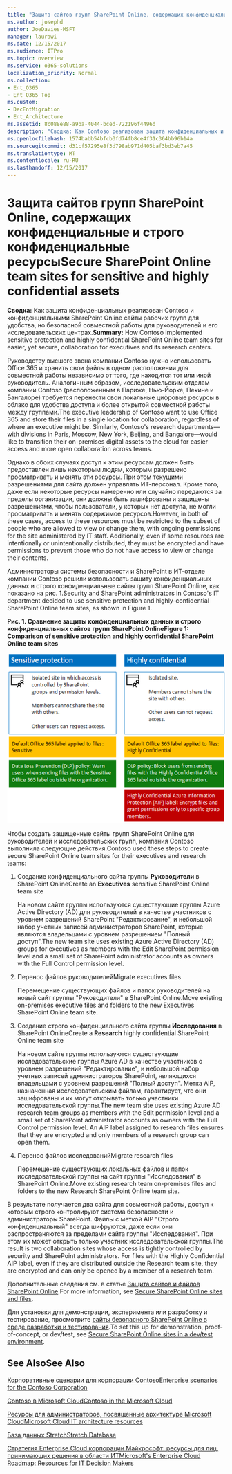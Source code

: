 ```yaml
---
title: "Защита сайтов групп SharePoint Online, содержащих конфиденциальные и строго конфиденциальные ресурсы"
ms.author: josephd
author: JoeDavies-MSFT
manager: laurawi
ms.date: 12/15/2017
ms.audience: ITPro
ms.topic: overview
ms.service: o365-solutions
localization_priority: Normal
ms.collection:
- Ent_O365
- Ent_O365_Top
ms.custom:
- DecEntMigration
- Ent_Architecture
ms.assetid: 8c088e88-a9ba-4044-bced-722196f4496d
description: "Сводка: Как Contoso реализован защита конфиденциальных и конфиденциальными SharePoint Online сайты рабочих групп для более простой, пока безопасной совместной работы для руководителей и его справочных материалов центры."
ms.openlocfilehash: 1574babb54bfcb3fd74fb8ce4f31c364bb96b14a
ms.sourcegitcommit: d31cf57295e8f3d798ab971d405baf3bd3eb7a45
ms.translationtype: MT
ms.contentlocale: ru-RU
ms.lasthandoff: 12/15/2017
---
```

# <a name="secure-sharepoint-online-team-sites-for-sensitive-and-highly-confidential-assets"></a><span data-ttu-id="f67d1-103">Защита сайтов групп SharePoint Online, содержащих конфиденциальные и строго конфиденциальные ресурсы</span><span class="sxs-lookup"><span data-stu-id="f67d1-103">Secure SharePoint Online team sites for sensitive and highly confidential assets</span></span>

 <span data-ttu-id="f67d1-104">**Сводка:** Как защита конфиденциальных реализован Contoso и конфиденциальными SharePoint Online сайты рабочих групп для удобства, но безопасной совместной работы для руководителей и его исследовательских центрах.</span><span class="sxs-lookup"><span data-stu-id="f67d1-104">**Summary:** How Contoso implemented sensitive protection and highly confidential SharePoint Online team sites for easier, yet secure, collaboration for executives and its research centers.</span></span>
  
<span data-ttu-id="f67d1-p101">Руководству высшего звена компании Contoso нужно использовать Office 365 и хранить свои файлы в одном расположении для совместной работы независимо от того, где находится тот или иной руководитель. Аналогичным образом, исследовательским отделам компании Contoso (расположенным в Париже, Нью-Йорке, Пекине и Бангалоре) требуется перенести свои локальные цифровые ресурсы в облако для удобства доступа и более открытой совместной работы между группами.</span><span class="sxs-lookup"><span data-stu-id="f67d1-p101">The executive leadership of Contoso want to use Office 365 and store their files in a single location for collaboration, regardless of where an executive might be. Similarly, Contoso's research departments—with divisions in Paris, Moscow, New York, Beijing, and Bangalore—would like to transition their on-premises digital assets to the cloud for easier access and more open collaboration across teams.</span></span>
  
<span data-ttu-id="f67d1-p102">Однако в обоих случаях доступ к этим ресурсам должен быть предоставлен лишь некоторым людям, которым разрешено просматривать и менять эти ресурсы. При этом текущими разрешениями для сайта должен управлять ИТ-персонал. Кроме того, даже если некоторые ресурсы намеренно или случайно передаются за пределы организации, они должны быть зашифрованы и защищены разрешениями, чтобы пользователи, у которых нет доступа, не могли просматривать и менять содержимое ресурсов.</span><span class="sxs-lookup"><span data-stu-id="f67d1-p102">However, in both of these cases, access to these resources must be restricted to the subset of people who are allowed to view or change them, with ongoing permissions for the site administered by IT staff. Additionally, even if some resources are intentionally or unintentionally distributed, they must be encrypted and have permissions to prevent those who do not have access to view or change their contents.</span></span>
  
<span data-ttu-id="f67d1-109">Администраторы системы безопасности и SharePoint в ИТ-отделе компании Contoso решили использовать защиту конфиденциальных данных и строго конфиденциальные сайты групп SharePoint Online, как показано на рис. 1.</span><span class="sxs-lookup"><span data-stu-id="f67d1-109">Security and SharePoint administrators in Contoso's IT department decided to use sensitive protection and highly-confidential SharePoint Online team sites, as shown in Figure 1.</span></span>
  
<span data-ttu-id="f67d1-110">**Рис. 1. Сравнение защиты конфиденциальных данных и строго конфиденциальных сайтов групп SharePoint Online**</span><span class="sxs-lookup"><span data-stu-id="f67d1-110">**Figure 1: Comparison of sensitive protection and highly confidential SharePoint Online team sites**</span></span>

![Защита конфиденциальных данных и строго конфиденциальные сайты групп SharePoint Online](images/Contoso_Poster/SP_Solution.png)
  
<span data-ttu-id="f67d1-112">Чтобы создать защищенные сайты групп SharePoint Online для руководителей и исследовательских групп, компания Contoso выполнила следующие действия:</span><span class="sxs-lookup"><span data-stu-id="f67d1-112">Contoso used these steps to create secure SharePoint Online team sites for their executives and research teams:</span></span>
  
1. <span data-ttu-id="f67d1-113">Создание конфиденциального сайта группы **Руководители** в SharePoint Online</span><span class="sxs-lookup"><span data-stu-id="f67d1-113">Create an **Executives** sensitive SharePoint Online team site</span></span>
    
    <span data-ttu-id="f67d1-114">На новом сайте группы используются существующие группы Azure Active Directory (AD) для руководителей в качестве участников с уровнем разрешений SharePoint "Редактирование", и небольшой набор учетных записей администраторов SharePoint, которые являются владельцами с уровнем разрешением "Полный доступ".</span><span class="sxs-lookup"><span data-stu-id="f67d1-114">The new team site uses existing Azure Active Directory (AD) groups for executives as members with the Edit SharePoint permission level and a small set of SharePoint administrator accounts as owners with the Full Control permission level.</span></span>
    
2. <span data-ttu-id="f67d1-115">Перенос файлов руководителей</span><span class="sxs-lookup"><span data-stu-id="f67d1-115">Migrate executives files</span></span>
    
    <span data-ttu-id="f67d1-116">Перемещение существующих файлов и папок руководителей на новый сайт группы "Руководители" в SharePoint Online.</span><span class="sxs-lookup"><span data-stu-id="f67d1-116">Move existing on-premises executive files and folders to the new Executives SharePoint Online team site.</span></span>
    
3. <span data-ttu-id="f67d1-117">Создание строго конфиденциального сайта группы **Исследования** в SharePoint Online</span><span class="sxs-lookup"><span data-stu-id="f67d1-117">Create a **Research** highly confidential SharePoint Online team site</span></span>
    
    <span data-ttu-id="f67d1-p103">На новом сайте группы используются существующие исследовательские группы Azure AD в качестве участников с уровнем разрешений "Редактирование", и небольшой набор учетных записей администраторов SharePoint, являющихся владельцами с уровнем разрешений "Полный доступ". Метка AIP, назначенная исследовательским файлам, гарантирует, что они зашифрованы и их могут открывать только участники исследовательской группы.</span><span class="sxs-lookup"><span data-stu-id="f67d1-p103">The new team site uses existing Azure AD research team groups as members with the Edit permission level and a small set of SharePoint administrator accounts as owners with the Full Control permission level. An AIP label assigned to research files ensures that they are encrypted and only members of a research group can open them.</span></span>
    
4. <span data-ttu-id="f67d1-120">Перенос файлов исследований</span><span class="sxs-lookup"><span data-stu-id="f67d1-120">Migrate research files</span></span>
    
    <span data-ttu-id="f67d1-121">Перемещение существующих локальных файлов и папок исследовательской группы на сайт группы "Исследования" в SharePoint Online.</span><span class="sxs-lookup"><span data-stu-id="f67d1-121">Move existing research team on-premises files and folders to the new Research SharePoint Online team site.</span></span>
    
<span data-ttu-id="f67d1-p104">В результате получается два сайта для совместной работы, доступ к которым строго контролируют система безопасности и администраторы SharePoint. Файлы с меткой AIP "Строго конфиденциальный" всегда шифруются, даже если они распространяются за пределами сайта группы "Исследования". При этом их может открыть только участник исследовательской группы.</span><span class="sxs-lookup"><span data-stu-id="f67d1-p104">The result is two collaboration sites whose access is tightly controlled by security and SharePoint administrators. For files with the Highly Confidential AIP label, even if they are distributed outside the Research team site, they are encrypted and can only be opened by a member of a research team.</span></span>
  
<span data-ttu-id="f67d1-124">Дополнительные сведения см. в статье [Защита сайтов и файлов SharePoint Online](https://docs.microsoft.com/microsoft-365-enterprise/secure-sharepoint-online-sites-and-files).</span><span class="sxs-lookup"><span data-stu-id="f67d1-124">For more information, see [Secure SharePoint Online sites and files](https://docs.microsoft.com/microsoft-365-enterprise/secure-sharepoint-online-sites-and-files).</span></span>
  
 <span data-ttu-id="f67d1-125">Для установки для демонстрации, эксперимента или разработку и тестирование, просмотрите [сайты безопасного SharePoint Online в среде разработки и тестирования](https://docs.microsoft.com/microsoft-365-enterprise/secure-sharepoint-online-sites-dev-test).</span><span class="sxs-lookup"><span data-stu-id="f67d1-125">To set this up for demonstration, proof-of-concept, or dev/test, see [Secure SharePoint Online sites in a dev/test environment](https://docs.microsoft.com/microsoft-365-enterprise/secure-sharepoint-online-sites-dev-test).</span></span>
  
## <a name="see-also"></a><span data-ttu-id="f67d1-126">See Also</span><span class="sxs-lookup"><span data-stu-id="f67d1-126">See Also</span></span>

[<span data-ttu-id="f67d1-127">Корпоративные сценарии для корпорации Contoso</span><span class="sxs-lookup"><span data-stu-id="f67d1-127">Enterprise scenarios for the Contoso Corporation</span></span>](enterprise-scenarios-for-the-contoso-corporation.md)
  
[<span data-ttu-id="f67d1-128">Contoso в Microsoft Cloud</span><span class="sxs-lookup"><span data-stu-id="f67d1-128">Contoso in the Microsoft Cloud</span></span>](contoso-in-the-microsoft-cloud.md)
  
[<span data-ttu-id="f67d1-129">Ресурсы для администраторов, посвященные архитектуре Microsoft Cloud</span><span class="sxs-lookup"><span data-stu-id="f67d1-129">Microsoft Cloud IT architecture resources</span></span>](microsoft-cloud-it-architecture-resources.md)

[<span data-ttu-id="f67d1-130">База данных Stretch</span><span class="sxs-lookup"><span data-stu-id="f67d1-130">Stretch Database</span></span>](https://msdn.microsoft.com/library/dn935011.aspx)
  
[<span data-ttu-id="f67d1-131">Стратегия Enterprise Cloud корпорации Майкрософт: ресурсы для лиц, принимающих решения в области ИТ</span><span class="sxs-lookup"><span data-stu-id="f67d1-131">Microsoft's Enterprise Cloud Roadmap: Resources for IT Decision Makers</span></span>](https://sway.com/FJ2xsyWtkJc2taRD)





